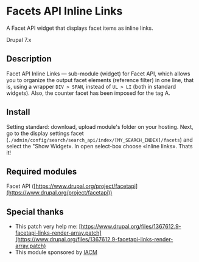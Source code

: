 # Facets API Inline Links
A Facet API widget that displays facet items as inline links.

Drupal 7.x

## Description

Facet API Inline Links — sub-module (widget) for Facet API, which allows you to organize the output facet elements (reference filter) in one line, that is, using a wrapper ``DIV > SPAN``, instead of ``UL > LI`` (both in standard widgets). Also, the counter facet has been imposed for the tag A.

## Install

Setting standard: download, upload module's folder on your hosting.
Next, go to the display settings facet (``./admin/config/search/search_api/index/[MY_SEARCH_INDEX]/facets``) and select the "Show Widget». In open select-box choose «Inline links». Thats it!

## Required modules

Facet API ([https://www.drupal.org/project/facetapi](https://www.drupal.org/project/facetapi))

## Special thanks

* This patch very help me: [https://www.drupal.org/files/1367612.9-facetapi-links-render-array.patch](https://www.drupal.org/files/1367612.9-facetapi-links-render-array.patch)
* This module sponsored by [IACM](http://iacm.ru)
